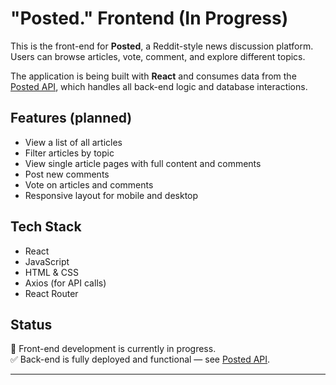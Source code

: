 # "Posted." Frontend (In Progress)

This is the front-end for **Posted**, a Reddit-style news discussion platform. Users can browse articles, vote, comment, and explore different topics.

The application is being built with **React** and consumes data from the [Posted API](https://github.com/carlyzhong/Posted-API), which handles all back-end logic and database interactions.

## Features (planned)

- View a list of all articles
- Filter articles by topic
- View single article pages with full content and comments
- Post new comments
- Vote on articles and comments
- Responsive layout for mobile and desktop

## Tech Stack

- React
- JavaScript
- HTML & CSS
- Axios (for API calls)
- React Router

## Status

🔧 Front-end development is currently in progress.  
✅ Back-end is fully deployed and functional — see [Posted API](https://github.com/carlyzhong/Posted-API).

---
